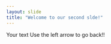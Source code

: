 ```yaml
---
layout: slide 
title: "Welcome to our second slde!"
---
```

Your text
Use the left arrow to go back!!

